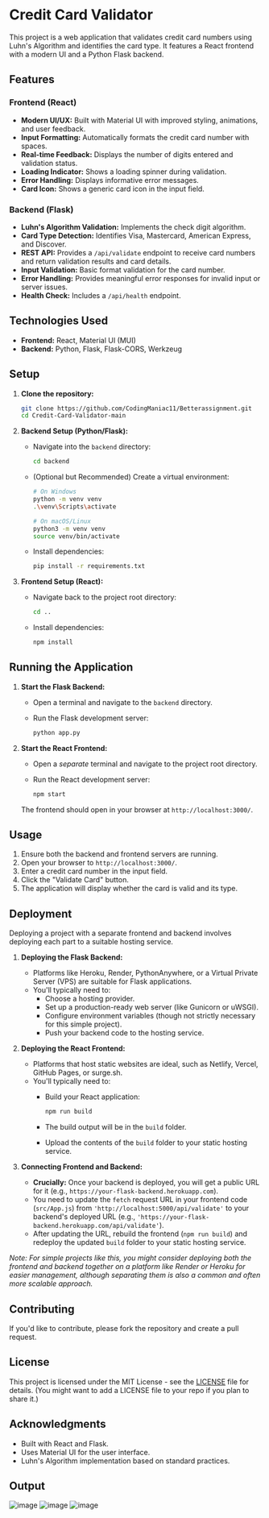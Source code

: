 # Credit Card Validator

This project is a web application that validates credit card numbers using Luhn's Algorithm and identifies the card type. It features a React frontend with a modern UI and a Python Flask backend.

## Features

### Frontend (React)

*   **Modern UI/UX:** Built with Material UI with improved styling, animations, and user feedback.
*   **Input Formatting:** Automatically formats the credit card number with spaces.
*   **Real-time Feedback:** Displays the number of digits entered and validation status.
*   **Loading Indicator:** Shows a loading spinner during validation.
*   **Error Handling:** Displays informative error messages.
*   **Card Icon:** Shows a generic card icon in the input field.

### Backend (Flask)

*   **Luhn's Algorithm Validation:** Implements the check digit algorithm.
*   **Card Type Detection:** Identifies Visa, Mastercard, American Express, and Discover.
*   **REST API:** Provides a `/api/validate` endpoint to receive card numbers and return validation results and card details.
*   **Input Validation:** Basic format validation for the card number.
*   **Error Handling:** Provides meaningful error responses for invalid input or server issues.
*   **Health Check:** Includes a `/api/health` endpoint.

## Technologies Used

*   **Frontend:** React, Material UI (MUI)
*   **Backend:** Python, Flask, Flask-CORS, Werkzeug

## Setup

1.  **Clone the repository:**

    ```bash
    git clone https://github.com/CodingManiac11/Betterassignment.git
    cd Credit-Card-Validator-main
    ```

2.  **Backend Setup (Python/Flask):**

    *   Navigate into the `backend` directory:

        ```bash
        cd backend
        ```

    *   (Optional but Recommended) Create a virtual environment:

        ```bash
        # On Windows
        python -m venv venv
        .\venv\Scripts\activate

        # On macOS/Linux
        python3 -m venv venv
        source venv/bin/activate
        ```

    *   Install dependencies:

        ```bash
        pip install -r requirements.txt
        ```

3.  **Frontend Setup (React):**

    *   Navigate back to the project root directory:

        ```bash
        cd ..
        ```

    *   Install dependencies:

        ```bash
        npm install
        ```

## Running the Application

1.  **Start the Flask Backend:**

    *   Open a terminal and navigate to the `backend` directory.
    *   Run the Flask development server:

        ```bash
        python app.py
        ```

2.  **Start the React Frontend:**

    *   Open a *separate* terminal and navigate to the project root directory.
    *   Run the React development server:

        ```bash
        npm start
        ```

    The frontend should open in your browser at `http://localhost:3000/`.

## Usage

1.  Ensure both the backend and frontend servers are running.
2.  Open your browser to `http://localhost:3000/`.
3.  Enter a credit card number in the input field.
4.  Click the "Validate Card" button.
5.  The application will display whether the card is valid and its type.

## Deployment

Deploying a project with a separate frontend and backend involves deploying each part to a suitable hosting service.

1.  **Deploying the Flask Backend:**

    *   Platforms like Heroku, Render, PythonAnywhere, or a Virtual Private Server (VPS) are suitable for Flask applications.
    *   You'll typically need to:
        *   Choose a hosting provider.
        *   Set up a production-ready web server (like Gunicorn or uWSGI).
        *   Configure environment variables (though not strictly necessary for this simple project).
        *   Push your backend code to the hosting service.

2.  **Deploying the React Frontend:**

    *   Platforms that host static websites are ideal, such as Netlify, Vercel, GitHub Pages, or surge.sh.
    *   You'll typically need to:
        *   Build your React application:

            ```bash
            npm run build
            ```
        *   The build output will be in the `build` folder.
        *   Upload the contents of the `build` folder to your static hosting service.

3.  **Connecting Frontend and Backend:**

    *   **Crucially:** Once your backend is deployed, you will get a public URL for it (e.g., `https://your-flask-backend.herokuapp.com`).
    *   You need to update the `fetch` request URL in your frontend code (`src/App.js`) from `'http://localhost:5000/api/validate'` to your backend's deployed URL (e.g., `'https://your-flask-backend.herokuapp.com/api/validate'`).
    *   After updating the URL, rebuild the frontend (`npm run build`) and redeploy the updated `build` folder to your static hosting service.

*Note: For simple projects like this, you might consider deploying both the frontend and backend together on a platform like Render or Heroku for easier management, although separating them is also a common and often more scalable approach.*

## Contributing

If you'd like to contribute, please fork the repository and create a pull request.

## License

This project is licensed under the MIT License - see the [LICENSE](LICENSE) file for details. (You might want to add a LICENSE file to your repo if you plan to share it.)

## Acknowledgments

*   Built with React and Flask.
*   Uses Material UI for the user interface.
*   Luhn's Algorithm implementation based on standard practices.

## Output
![image](https://github.com/user-attachments/assets/df92fee7-29a2-473c-a0e1-655036522378)
![image](https://github.com/user-attachments/assets/1f17e218-6380-4e0e-bbe6-b75612aa4bb8)
![image](https://github.com/user-attachments/assets/53c86e4f-7041-4ae7-a442-c236fdbccd7d)

